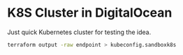 # K8S Cluster in DigitalOcean

Just quick Kubernetes cluster for testing the idea.


```bash
terraform output -raw endpoint > kubeconfig.sandboxk8s
```

